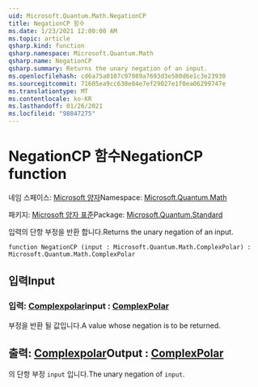 ```yaml
---
uid: Microsoft.Quantum.Math.NegationCP
title: NegationCP 함수
ms.date: 1/23/2021 12:00:00 AM
ms.topic: article
qsharp.kind: function
qsharp.namespace: Microsoft.Quantum.Math
qsharp.name: NegationCP
qsharp.summary: Returns the unary negation of an input.
ms.openlocfilehash: cd6a75a0107c97089a7693d3e580d6e1c3e23930
ms.sourcegitcommit: 71605ea9cc630e84e7ef29027e1f0ea06299747e
ms.translationtype: MT
ms.contentlocale: ko-KR
ms.lasthandoff: 01/26/2021
ms.locfileid: "98847275"
---
```

# <a name="negationcp-function"></a><span data-ttu-id="6bbd5-102">NegationCP 함수</span><span class="sxs-lookup"><span data-stu-id="6bbd5-102">NegationCP function</span></span>

<span data-ttu-id="6bbd5-103">네임 스페이스: [Microsoft 양자](xref:Microsoft.Quantum.Math)</span><span class="sxs-lookup"><span data-stu-id="6bbd5-103">Namespace: [Microsoft.Quantum.Math](xref:Microsoft.Quantum.Math)</span></span>

<span data-ttu-id="6bbd5-104">패키지: [Microsoft 양자 표준](https://nuget.org/packages/Microsoft.Quantum.Standard)</span><span class="sxs-lookup"><span data-stu-id="6bbd5-104">Package: [Microsoft.Quantum.Standard](https://nuget.org/packages/Microsoft.Quantum.Standard)</span></span>


<span data-ttu-id="6bbd5-105">입력의 단항 부정을 반환 합니다.</span><span class="sxs-lookup"><span data-stu-id="6bbd5-105">Returns the unary negation of an input.</span></span>

```qsharp
function NegationCP (input : Microsoft.Quantum.Math.ComplexPolar) : Microsoft.Quantum.Math.ComplexPolar
```


## <a name="input"></a><span data-ttu-id="6bbd5-106">입력</span><span class="sxs-lookup"><span data-stu-id="6bbd5-106">Input</span></span>

### <a name="input--complexpolar"></a><span data-ttu-id="6bbd5-107">입력: [Complexpolar](xref:Microsoft.Quantum.Math.ComplexPolar)</span><span class="sxs-lookup"><span data-stu-id="6bbd5-107">input : [ComplexPolar](xref:Microsoft.Quantum.Math.ComplexPolar)</span></span>

<span data-ttu-id="6bbd5-108">부정을 반환 될 값입니다.</span><span class="sxs-lookup"><span data-stu-id="6bbd5-108">A value whose negation is to be returned.</span></span>



## <a name="output--complexpolar"></a><span data-ttu-id="6bbd5-109">출력: [Complexpolar](xref:Microsoft.Quantum.Math.ComplexPolar)</span><span class="sxs-lookup"><span data-stu-id="6bbd5-109">Output : [ComplexPolar](xref:Microsoft.Quantum.Math.ComplexPolar)</span></span>

<span data-ttu-id="6bbd5-110">의 단항 부정 `input` 입니다.</span><span class="sxs-lookup"><span data-stu-id="6bbd5-110">The unary negation of `input`.</span></span>